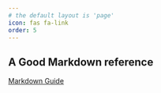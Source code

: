 ```yaml
---
# the default layout is 'page'
icon: fas fa-link
order: 5
---
```

## A Good Markdown reference
[Markdown Guide](https://www.markdownguide.org/basic-syntax/)